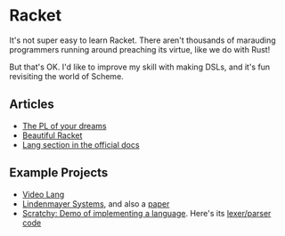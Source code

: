 # Racket

It's not super easy to learn Racket. There aren't thousands of marauding programmers running around preaching its virtue, like we do with Rust!

But that's OK. I'd like to improve my skill with making DSLs, and it's fun revisiting the world of Scheme.

## Articles

- [The PL of your dreams](http://rilouw.eu/article/the-programming-language-of-your-dreams-part-1)
- [Beautiful Racket](https://beautifulracket.com/)
- [Lang section in the official docs](https://docs.racket-lang.org/guide/languages.html)

## Example Projects

- [Video Lang](https://github.com/videolang/video)
- [Lindenmayer Systems](https://github.com/rfindler/lindenmayer), and also a [paper](https://users.cs.northwestern.edu/~sfq833/resources/papers/herbarium_racketensis_2017.pdf)
- [Scratchy: Demo of implementing a language](https://github.com/mflatt/scratchy). Here's its [lexer/parser code](https://github.com/mflatt/scratchy/blob/master/scratchy/reader.rkt)
